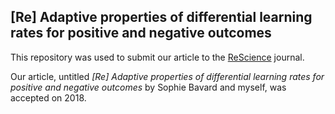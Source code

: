 
## [Re] Adaptive properties of differential learning rates for positive and negative outcomes

This repository was used to submit our article to the [ReScience](http://rescience.github.io/) journal.

Our article, untitled *[Re] Adaptive properties of differential learning rates for positive and negative outcomes* by Sophie Bavard and myself, was accepted on 2018.
